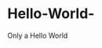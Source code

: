 # Hello-World-
Only a Hello World
<?php
$msg=["Hey","Good-Bye","Hello World!!!"];

echo $msg[2];
?>
